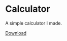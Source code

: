 # Calculator
A simple calculator I made.


[Download](https://sourceforge.net/projects/calculator-plus-plus/)
